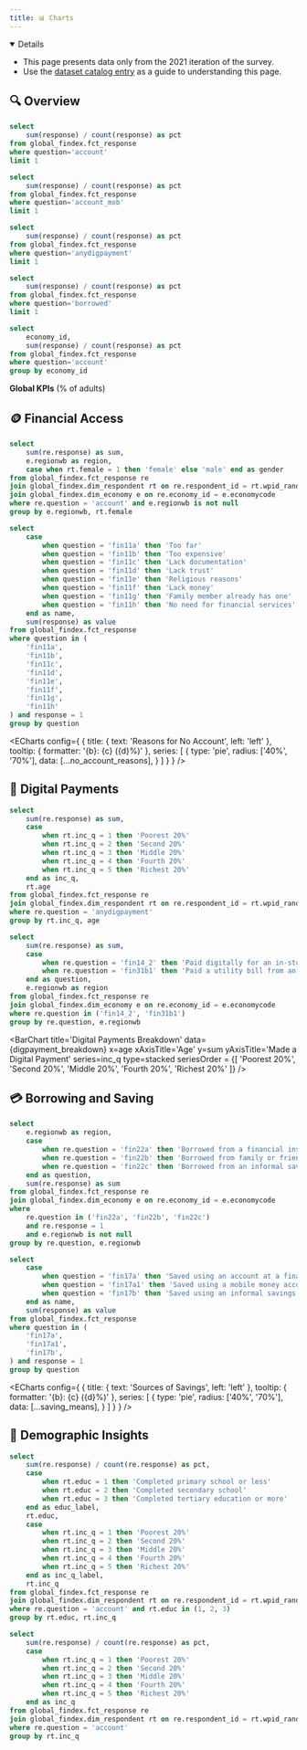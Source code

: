 ```yaml
---
title: 📊 Charts
---
```


<Details title='📝 Notes' open=true>

* This page presents data only from the 2021 iteration of the survey.
* Use the [dataset catalog entry](https://microdata.worldbank.org/index.php/catalog/4607/study-description) as a guide to understanding this page.

</Details>

## 🔍 Overview

```sql account_ownership_pct
select
    sum(response) / count(response) as pct
from global_findex.fct_response
where question='account'
limit 1
```

```sql mobile_money_pct
select
    sum(response) / count(response) as pct
from global_findex.fct_response
where question='account_mob'
limit 1
```

```sql digital_pct
select
    sum(response) / count(response) as pct
from global_findex.fct_response
where question='anydigpayment'
limit 1
```

```sql borrowed_pct
select
    sum(response) / count(response) as pct
from global_findex.fct_response
where question='borrowed'
limit 1
```

```sql account_ownership_map
select
    economy_id,
    sum(response) / count(response) as pct
from global_findex.fct_response
where question='account'
group by economy_id
```
**Global KPIs** (% of adults)

<BigValue
    title='Owned an Account'
    data={account_ownership_pct}
    value=pct
    fmt=pct2
/>

<BigValue
    title='Used Mobile Money'
    data={mobile_money_pct}
    value=pct
    fmt=pct2
/>

<BigValue
    title='Used Digital Payments'
    data={digital_pct}
    value=pct
    fmt=pct2
/>

<BigValue
    title='Borrowed Money'
    data={borrowed_pct}
    value=pct
    fmt=pct2
/>

<AreaMap
    title='Global Account Ownership'
    data={account_ownership_map}
    geoJsonUrl='https://d2ad6b4ur7yvpq.cloudfront.net/naturalearth-3.3.0/ne_110m_admin_0_countries.geojson'
    areaCol=economy_id
    geoId=brk_a3
    value=pct
    valueFmt=pct2
/>

## 🪙 Financial Access

```sql account_ownership_access
select
    sum(re.response) as sum,
    e.regionwb as region,
    case when rt.female = 1 then 'female' else 'male' end as gender
from global_findex.fct_response re
join global_findex.dim_respondent rt on re.respondent_id = rt.wpid_random
join global_findex.dim_economy e on re.economy_id = e.economycode
where re.question = 'account' and e.regionwb is not null
group by e.regionwb, rt.female
```

```sql no_account_reasons
select
    case
        when question = 'fin11a' then 'Too far'
        when question = 'fin11b' then 'Too expensive'
        when question = 'fin11c' then 'Lack documentation'
        when question = 'fin11d' then 'Lack trust'
        when question = 'fin11e' then 'Religious reasons'
        when question = 'fin11f' then 'Lack money'
        when question = 'fin11g' then 'Family member already has one'
        when question = 'fin11h' then 'No need for financial services'
    end as name,
    sum(response) as value
from global_findex.fct_response
where question in (
    'fin11a',
    'fin11b',
    'fin11c',
    'fin11d',
    'fin11e',
    'fin11f',
    'fin11g',
    'fin11h'
) and response = 1
group by question
```

<BarChart
    title='Account Ownership Breakdown'
    data={account_ownership_access}
    x=region
    y=sum
    yAxisTitle='Has an Account'
    series=gender
    type=grouped
    swapXY=true
/>

<ECharts
    config={
        {
            title: {
                text: 'Reasons for No Account',
                left: 'left'
            },
            tooltip: {
                formatter: '{b}: {c} ({d}%)'
            },
            series: [
                {
                    type: 'pie',
                    radius: ['40%', '70%'],
                    data: [...no_account_reasons],
                }
            ]
        }
    }
/>

## 📱 Digital Payments

```sql digpayment_breakdown
select
    sum(re.response) as sum,
    case
        when rt.inc_q = 1 then 'Poorest 20%'
        when rt.inc_q = 2 then 'Second 20%'
        when rt.inc_q = 3 then 'Middle 20%'
        when rt.inc_q = 4 then 'Fourth 20%'
        when rt.inc_q = 5 then 'Richest 20%'
    end as inc_q,
    rt.age
from global_findex.fct_response re
join global_findex.dim_respondent rt on re.respondent_id = rt.wpid_random
where re.question = 'anydigpayment'
group by rt.inc_q, age
```

```sql first_digpayments
select
    sum(re.response) as sum,
    case
        when re.question = 'fin14_2' then 'Paid digitally for an in-store purchase for the first time after COVID-19'
        when re.question = 'fin31b1' then 'Paid a utility bill from an account or mobile phone for the first time after COVID-19'
    end as question,
    e.regionwb as region
from global_findex.fct_response re
join global_findex.dim_economy e on re.economy_id = e.economycode
where re.question in ('fin14_2', 'fin31b1')
group by re.question, e.regionwb
```

<BarChart
    title='Digital Payments Breakdown'
    data={digpayment_breakdown}
    x=age
    xAxisTitle='Age'
    y=sum
    yAxisTitle='Made a Digital Payment'
    series=inc_q
    type=stacked
    seriesOrder = {[
        'Poorest 20%',
        'Second 20%',
        'Middle 20%',
        'Fourth 20%',
        'Richest 20%'
    ]}
/>

<BarChart
    title='First Digital Payment since COVID-19'
    data={first_digpayments}
    x=region
    y=sum
    yAxisTitle='Answered Yes'
    series=question
    type=grouped
    swapXY=true
/>

## 💳 Borrowing and Saving

```sql borrowing_means
select
    e.regionwb as region,
    case
        when re.question = 'fin22a' then 'Borrowed from a financial institution'
        when re.question = 'fin22b' then 'Borrowed from family or friends'
        when re.question = 'fin22c' then 'Borrowed from an informal savings club'
    end as question,
    sum(re.response) as sum
from global_findex.fct_response re
join global_findex.dim_economy e on re.economy_id = e.economycode
where
    re.question in ('fin22a', 'fin22b', 'fin22c')
    and re.response = 1
    and e.regionwb is not null
group by re.question, e.regionwb
```

```sql saving_means
select
    case
        when question = 'fin17a' then 'Saved using an account at a financial institution'
        when question = 'fin17a1' then 'Saved using a mobile money account'
        when question = 'fin17b' then 'Saved using an informal savings club'
    end as name,
    sum(response) as value
from global_findex.fct_response
where question in (
    'fin17a',
    'fin17a1',
    'fin17b',
) and response = 1
group by question
```

<BarChart
    title='Means of Borrowing'
    data={borrowing_means}
    x=region
    y=sum
    yAxisTitle='Has an Account'
    series=question
    type=grouped
    swapXY=true
/>

<ECharts
    config={
        {
            title: {
                text: 'Sources of Savings',
                left: 'left'
            },
            tooltip: {
                formatter: '{b}: {c} ({d}%)'
            },
            series: [
                {
                    type: 'pie',
                    radius: ['40%', '70%'],
                    data: [...saving_means],
                }
            ]
        }
    }
/>

## 👥 Demographic Insights

```sql account_ownership_demographics
select
    sum(re.response) / count(re.response) as pct,
    case
        when rt.educ = 1 then 'Completed primary school or less'
        when rt.educ = 2 then 'Completed secondary school'
        when rt.educ = 3 then 'Completed tertiary education or more'
    end as educ_label,
    rt.educ,
    case
        when rt.inc_q = 1 then 'Poorest 20%'
        when rt.inc_q = 2 then 'Second 20%'
        when rt.inc_q = 3 then 'Middle 20%'
        when rt.inc_q = 4 then 'Fourth 20%'
        when rt.inc_q = 5 then 'Richest 20%'
    end as inc_q_label,
    rt.inc_q
from global_findex.fct_response re
join global_findex.dim_respondent rt on re.respondent_id = rt.wpid_random
where re.question = 'account' and rt.educ in (1, 2, 3)
group by rt.educ, rt.inc_q
```

```sql account_ownership_income
select
    sum(re.response) / count(re.response) as pct,
    case
        when rt.inc_q = 1 then 'Poorest 20%'
        when rt.inc_q = 2 then 'Second 20%'
        when rt.inc_q = 3 then 'Middle 20%'
        when rt.inc_q = 4 then 'Fourth 20%'
        when rt.inc_q = 5 then 'Richest 20%'
    end as inc_q
from global_findex.fct_response re
join global_findex.dim_respondent rt on re.respondent_id = rt.wpid_random
where re.question = 'account'
group by rt.inc_q
```

<Heatmap
    title='Account Ownership by Income and Education'
    data={account_ownership_demographics}
    x=educ_label
    xAxisTitle='Education Level'
    xSort=educ
    y=inc_q_label
    yAxisTitle='Income Quintile'
    ySort=inc_q
    value=pct
/>

<BarChart
    title='Account Ownership by Income'
    data={account_ownership_income}
    x=inc_q
    xAxisTitle='Income Quintile'
    y=pct
    yAxisTitle='Account Ownership'
    yFmt=pct2
    labels=true
/>
